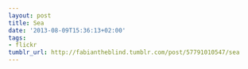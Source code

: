 ```yaml
---
layout: post
title: Sea
date: '2013-08-09T15:36:13+02:00'
tags:
- flickr
tumblr_url: http://fabiantheblind.tumblr.com/post/57791010547/sea
---
```


